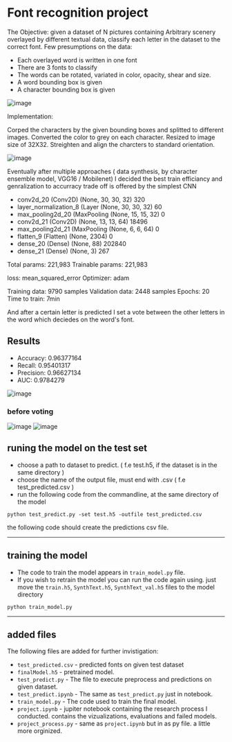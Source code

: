 # Font recognition project
The Objective: given a dataset of N pictures containing Arbitrary scenery overlayed
by different textual data, classify each letter in the dataset to the correct font.
Few presumptions on the data:
* Each overlayed word is written in one font
* There are 3 fonts to classify
* The words can be rotated, variated in color, opacity, shear and size.
* A word bounding box is given
* A character bounding box is given 

![image](https://user-images.githubusercontent.com/51075167/114318173-7fc1f180-9b14-11eb-8915-59c42fbd3190.png)

Implementation: 

Corped the characters by the given bounding boxes and splitted to different images.
Converted the color to grey on each character.
Resized to image size of 32X32.
Streighten and align the charcters to standard orientation.

![image](https://user-images.githubusercontent.com/51075167/114318713-f8c24880-9b16-11eb-9bea-c0ffe771a62c.png)

Eventually after multiple approaches ( data synthesis, by character ensemble model, VGG16 / Mobilenet)
I decided the best train efficiancy and genralization to accurracy trade off is offered by the simplest CNN

* conv2d_20 (Conv2D)           (None, 30, 30, 32)        320       
* layer_normalization_8 (Layer (None, 30, 30, 32)        60        
* max_pooling2d_20 (MaxPooling (None, 15, 15, 32)        0         
* conv2d_21 (Conv2D)           (None, 13, 13, 64)        18496     
* max_pooling2d_21 (MaxPooling (None, 6, 6, 64)          0         
* flatten_9 (Flatten)          (None, 2304)              0         
* dense_20 (Dense)             (None, 88)                202840    
* dense_21 (Dense)             (None, 3)                 267       

Total params: 221,983
Trainable params: 221,983

loss: mean_squared_error
Optimizer: adam

Training data: 9790 samples
Validation data: 2448 samples
Epochs: 20
Time to train: 7min

And after a certain letter is predicted I set a vote between the other letters in the word which deciedes on the word's font.

## Results
* Accuracy:  0.96377164
* Recall:  0.95401317
* Precision:  0.96627134
* AUC:  0.9784279


![image](https://user-images.githubusercontent.com/51075167/114319858-f2829b00-9b1b-11eb-9535-449461af06fd.png)

### before voting
![image](https://user-images.githubusercontent.com/51075167/114319867-f9111280-9b1b-11eb-9fa8-92e044b47033.png)
![image](https://user-images.githubusercontent.com/51075167/114319879-00382080-9b1c-11eb-976e-91e5c39d94db.png)

## runing the model on the test set

* choose a path to dataset to predict. ( f.e test.h5, if the dataset is in the same directory )
* choose the name  of the output file, must end with .csv ( f.e test_predicted.csv )
* run the following code from the commandline, at the same directory of the model

```
python test_predict.py -set test.h5 -outfile test_predicted.csv
```

the following code should create the predictions csv file.

---

## training the model
* The code to train the model appears in `train_model.py` file.
* If you wish to retrain the model you can run the code again using.
  just move the `train.h5`, `SynthText.h5`, `SynthText_val.h5` files to the model directory
```
python train_model.py
```

---
## added files
The following files are added for further invistigation:

* `test_predicted.csv` - predicted fonts on given test dataset
* `finalModel.h5` 	 - pretrained model.
* `test_predict.py`	 - The file to execute preprocess and predictions on given dataset.
* `test_predict.ipynb`	 - The same as `test_predict.py` just in notebook.
* `train_model.py` 	 - The code used to train the final model.
* `project.ipynb` 	 - jupiter notebook containing the research process I conducted. contains the vizualizations, evaluations and failed models.
* `project_process.py` - same as `project.ipynb` but in as py file. a little more orginized.


